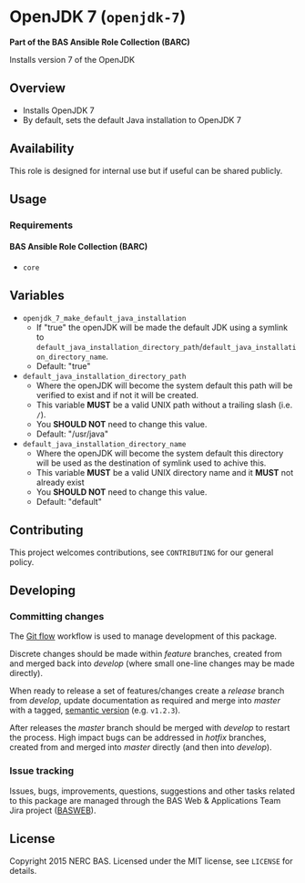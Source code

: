 # OpenJDK 7 (`openjdk-7`)

**Part of the BAS Ansible Role Collection (BARC)**

Installs version 7 of the OpenJDK

## Overview

* Installs OpenJDK 7
* By default, sets the default Java installation to OpenJDK 7

## Availability

This role is designed for internal use but if useful can be shared publicly.

## Usage

### Requirements

#### BAS Ansible Role Collection (BARC)

* `core`

## Variables

* `openjdk_7_make_default_java_installation`
    * If "true" the openJDK will be made the default JDK using a symlink to `default_java_installation_directory_path`/`default_java_installation_directory_name`. 
    * Default: "true"
* `default_java_installation_directory_path`
    * Where the openJDK will become the system default this path will be verified to exist and if not it will be created.
    * This variable **MUST** be a valid UNIX path without a trailing slash (i.e. `/`).
    * You **SHOULD NOT** need to change this value.
    * Default: "/usr/java"
* `default_java_installation_directory_name`
    * Where the openJDK will become the system default this directory will be used as the destination of symlink used to achive this.
    * This variable **MUST** be a valid UNIX directory name and it **MUST** not already exist
    * You **SHOULD NOT** need to change this value.
    * Default: "default"

## Contributing

This project welcomes contributions, see `CONTRIBUTING` for our general policy.

## Developing

### Committing changes

The [Git flow](https://www.atlassian.com/git/tutorials/comparing-workflows/gitflow-workflow/) workflow is used to manage development of this package.

Discrete changes should be made within *feature* branches, created from and merged back into *develop* (where small one-line changes may be made directly).

When ready to release a set of features/changes create a *release* branch from *develop*, update documentation as required and merge into *master* with a tagged, [semantic version](http://semver.org/) (e.g. `v1.2.3`).

After releases the *master* branch should be merged with *develop* to restart the process. High impact bugs can be addressed in *hotfix* branches, created from and merged into *master* directly (and then into *develop*).

### Issue tracking

Issues, bugs, improvements, questions, suggestions and other tasks related to this package are managed through the BAS Web & Applications Team Jira project ([BASWEB](https://jira.ceh.ac.uk/browse/BASWEB)).

## License

Copyright 2015 NERC BAS. Licensed under the MIT license, see `LICENSE` for details.